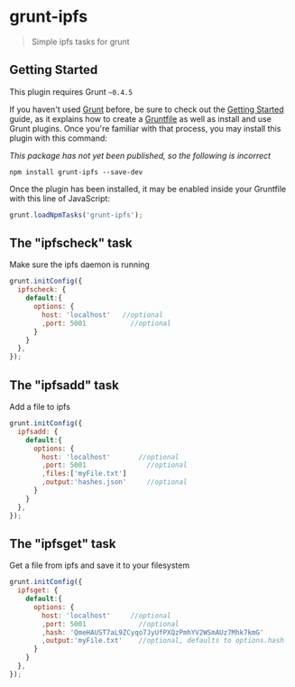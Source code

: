 # grunt-ipfs

> Simple ipfs tasks for grunt

## Getting Started
This plugin requires Grunt `~0.4.5`

If you haven't used [Grunt](http://gruntjs.com/) before, be sure to check out the [Getting Started](http://gruntjs.com/getting-started) guide, as it explains how to create a [Gruntfile](http://gruntjs.com/sample-gruntfile) as well as install and use Grunt plugins. Once you're familiar with that process, you may install this plugin with this command:

*This package has not yet been published, so the following is incorrect*

```shell
npm install grunt-ipfs --save-dev 
```

Once the plugin has been installed, it may be enabled inside your Gruntfile with this line of JavaScript:

```js
grunt.loadNpmTasks('grunt-ipfs');
```

## The "ipfscheck" task

Make sure the ipfs daemon is running

```js
grunt.initConfig({
  ipfscheck: {
    default:{
      options: {
        host: 'localhost'   //optional
        ,port: 5001           //optional
      }
    }
  },
});
```

## The "ipfsadd" task

Add a file to ipfs

```js
grunt.initConfig({
  ipfsadd: {
    default:{
      options: {
        host: 'localhost'       //optional
        ,port: 5001               //optional
        ,files:['myFile.txt']
        ,output:'hashes.json'     //optional
      }
    }
  },
});
```

## The "ipfsget" task

Get a file from ipfs and save it to your filesystem

```js
grunt.initConfig({
  ipfsget: {
    default:{
      options: {
        host: 'localhost'     //optional
        ,port: 5001             //optional
        ,hash: 'QmeHAUST7aL9ZCyqo7JyUfPXQzPmhYV2WSmAUz7Mhk7kmG'
        ,output:'myFile.txt'    //optional, defaults to options.hash
      }
    }
  },
});
```
